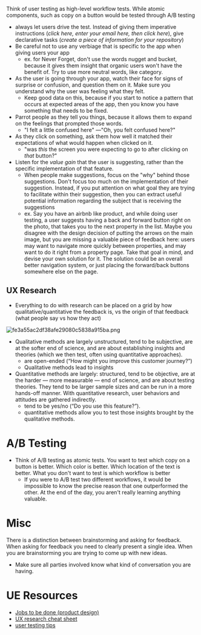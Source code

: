 
Think of user testing as high-level workflow tests. While atomic components, such as copy on a button would be tested through A/B testing 
- always let users drive the test. Instead of giving them imperative instructions (*click here, enter your email here, then click here*), give declarative tasks (*create a piece of information for your repository*)
- Be careful not to use any verbiage that is specific to the app when giving users your app
    - ex. for Never Forget, don't use the words nugget and bucket, because it gives them insight that organic users won't have the benefit of. Try to use more neutral words, like category.
- As the user is going through your app, watch their face for signs of surprise or confusion, and question them on it. Make sure you understand why the user was feeling what they felt.
    - Keep good data on this, because if you start to notice a pattern that occurs at expected areas of the app, then you know you have something that needs to be fixed.
- Parrot people as they tell you things, because it allows them to expand on the feelings that prompted those words. 
    - "I felt a little confused here" —"Oh, you felt confused here?"
- As they click on something, ask them how well it matched their expectations of what would happen when clicked on it.
    - "was *this* the screen you were expecting to go to after clicking on *that* button?"
- Listen for the *value gain* that the user is suggesting, rather than the specific implementation of that feature.
    - When people make suggestions, focus on the "why" behind those suggestions. Don't focus too much on the implementation of their suggestion. Instead, if you put attention on what goal they are trying to facilitate within their suggestion, then you can extract useful potential information regarding the subject that is receiving the suggestions
    - ex. Say you have an airbnb like product, and while doing user testing, a user suggests having a back and forward button right on the photo, that takes you to the next property in the list. Maybe you disagree with the design decision of putting the arrows on the main image, but you are missing a valuable piece of feedback here: users may want to navigate more quickly between properties, and may want to do it right from a property page. Take that goal in mind, and devise your own solution for it. The solution could be an overall better navigation system, or just placing the forward/back buttons somewhere else on the page. 

## UX Research
- Everything to do with research can be placed on a grid by how qualitative/quantitative the feedback is, vs the origin of that feedback (what people say vs how they act)

![fe3a55ac2df38afe29080c5838a915ba.png](:/5c1bfd2a9fea435ca57b5ae96c45453b)

- Qualitative methods are largely unstructured, tend to be subjective, are at the softer end of science, and are about establishing insights and theories (which we then test, often using quantitative approaches).
    - are open-ended (“How might you improve this customer journey?”) 
    - Qualitative methods lead to insights
- Quantitative methods are largely: structured, tend to be objective, are at the harder — more measurable — end of science, and are about testing theories. They tend to be larger sample sizes and can be run in a more hands-off manner. With quantitative research, user behaviors and attitudes are gathered indirectly.
    - tend to be yes/no (“Do you use this feature?”).
    - quantitative methods allow you to test those insights brought by the qualitative methods.

# A/B Testing
- Think of A/B testing as atomic tests. You want to test which copy on a button is better. Which color is better. Which location of the text is better. What you don't want to test is which workflow is better
    - If you were to A/B test two different workflows, it would be impossible to know the precise reason that one outperformed the other. At the end of the day, you aren't really learning anything valuable.


# Misc
There is a distinction between brainstorming and asking for feedback. When asking for feedback you need to clearly present a single idea. When you are brainstorming you are trying to come up with new ideas.
- Make sure all parties involved know what kind of conversation you are having.

# UE Resources
- [Jobs to be done (product design)](https://jtbd.info/)
- [UX research cheat sheet](https://www.nngroup.com/articles/ux-research-cheat-sheet/)
- [user testing tips](https://www.smashingmagazine.com/2017/11/improve-user-testing/)
